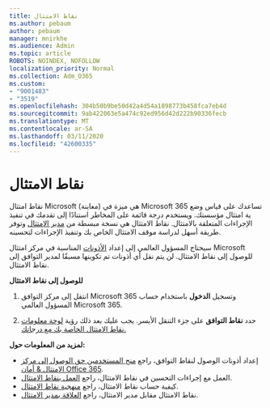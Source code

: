 ```yaml
---
title: نقاط الامتثال
ms.author: pebaum
author: pebaum
manager: mnirkhe
ms.audience: Admin
ms.topic: article
ROBOTS: NOINDEX, NOFOLLOW
localization_priority: Normal
ms.collection: Adm_O365
ms.custom:
- "9001483"
- "3519"
ms.openlocfilehash: 304b50b9be50d42a4d54a1898773b458fca7eb4d
ms.sourcegitcommit: 9ab422063e5a474c92ed956d42d222b90336fecb
ms.translationtype: MT
ms.contentlocale: ar-SA
ms.lasthandoff: 03/11/2020
ms.locfileid: "42600335"
---
```

# <a name="compliance-score"></a>نقاط الامتثال

نقاط امتثال Microsoft (معاينة) هي ميزة في Microsoft 365 تساعدك على قياس وضع ية امتثال مؤسستك. ويستخدم درجة قائمة على المخاطر استنادًا إلى تقدمك في تنفيذ الإجراءات المتعلقة بالامتثال.   نقاط الامتثال هي نسخة مبسطة من [مدير الامتثال](https://docs.microsoft.com/microsoft-365/compliance/compliance-manager-overview) وتوفر طريقة أسهل لدراسة موقف الامتثال الخاص بك وتنفيذ الإجراءات لتحسينه. 

سيحتاج المسؤول العالمي إلى إعداد [الأذونات](https://docs.microsoft.com/microsoft-365/security/office-365-security/permissions-in-the-security-and-compliance-center) المناسبة في مركز امتثال Microsoft للوصول إلى نقاط الامتثال.  لن يتم نقل أي أذونات تم تكوينها مسبقًا لمدير التوافق إلى نقاط الامتثال.

**للوصول إلى نقاط الامتثال**

1. انتقل إلى مركز التوافق Microsoft 365 وتسجيل **الدخول** باستخدام حساب المسؤول العالمي Microsoft 365.

2. حدد **نقاط التوافق** على جزء التنقل الأيسر. يجب عليك بعد ذلك رؤية [لوحة معلومات نقاط الامتثال الخاصة بك مع درجاتك.](https://docs.microsoft.com/microsoft-365/compliance/compliance-score-setup#understand-the-compliance-score-dashboard)
 

**لمزيد من المعلومات حول:**

- إعداد أذونات الوصول لنقاط التوافق، راجع [منح المستخدمين حق الوصول إلى مركز الامتثال & أمان Office 365](https://docs.microsoft.com/microsoft-365/security/office-365-security/grant-access-to-the-security-and-compliance-center).
- العمل مع إجراءات التحسين في نقاط الامتثال، راجع [العمل بنقاط الامتثال](https://docs.microsoft.com/microsoft-365/compliance/working-with-compliance-score).
- كيفية حساب نقاط الامتثال، راجع [منهجية نقاط الامتثال](https://docs.microsoft.com/microsoft-365/compliance/compliance-score-methodology).
- نقاط الامتثال مقابل مدير الامتثال، راجع [العلاقة بمدير الامتثال](https://docs.microsoft.com/microsoft-365/compliance/compliance-score#relationship-to-compliance-manager).

